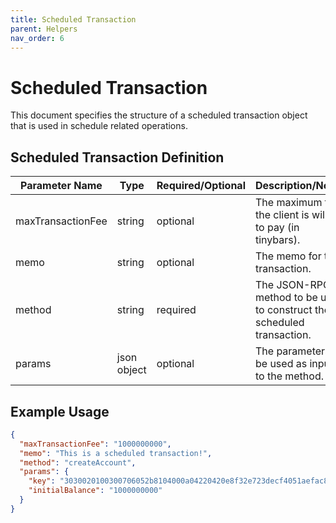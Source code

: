 ```yaml
---
title: Scheduled Transaction
parent: Helpers
nav_order: 6
---
```

# Scheduled Transaction

This document specifies the structure of a scheduled transaction object that is used in schedule related operations.

## Scheduled Transaction Definition

| Parameter Name    | Type        | Required/Optional | Description/Notes                                                      |
|-------------------|-------------|-------------------|------------------------------------------------------------------------|
| maxTransactionFee | string      | optional          | The maximum fee the client is willing to pay (in tinybars).            |
| memo              | string      | optional          | The memo for the transaction.                                          |
| method            | string      | required          | The JSON-RPC method to be used to construct the scheduled transaction. |
| params            | json object | optional          | The parameters to be used as input to the method.                      |

## Example Usage

```json
{
  "maxTransactionFee": "1000000000",
  "memo": "This is a scheduled transaction!",
  "method": "createAccount",
  "params": {
    "key": "3030020100300706052b8104000a04220420e8f32e723decf4051aefac8e2c93c9c5b214313817cdb01a1494b917c8436b35",
    "initialBalance": "1000000000"
  }
}
``` 